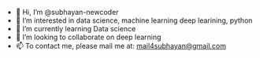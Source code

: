 - 👋 Hi, I’m @subhayan-newcoder
- 👀 I’m interested in data science, machine learning deep learining, python
- 🌱 I’m currently learning Data science
- 💞️ I’m looking to collaborate on deep learning
- 📫 To contact me, please mail me at: mail4subhayan@gmail.com

<!---
subhayan-newcoder/subhayan-newcoder is a ✨ special ✨ repository because its `README.md` (this file) appears on your GitHub profile.
You can click the Preview link to take a look at your changes.
--->
